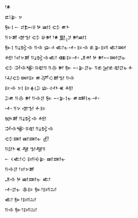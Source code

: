<div class='block'>
<div class='line'>𒁹𒀭</div>
<div class='line'>𒆗𒉌 𒆳</div>
<div class='line'>𒌉𒋙 𒀸 𒄑𒄖𒍝 𒃻 𒀜𒋙 𒌌 𒌑𒈨</div>
<div class='line'>𒀀𒆳𒋢 𒌝𒈠 𒌌 𒄩𒂍 𒁹𒀭𒅅𒋡 𒂍𒀜𒋙</div>
<div class='line'>𒌉𒋙 𒀀𒃶𒈾 𒀀𒈾 𒇽𒈦𒅗𒉡𒋾 𒄿𒈾 𒉺𒉌𒅀 𒅗𒇷</div>
<div class='line'>𒅇 𒁹𒁀𒆳𒋢 𒀀𒃶𒈾𒅗 𒈪𒄿𒋾 𒂗𒉣 𒃻 𒂍𒁁𒇷𒆪𒉡</div>
<div class='line'>𒌌 𒋫𒈾𒊍𒍝𒊏𒀀 𒀀𒁲 𒂍 𒌉 𒁁𒉌𒆪𒉡 𒀀𒉺𒅁𒉺𒊏𒆪𒉡𒅆</div>
<div class='line'>𒁹𒄷𒌌𒇷𒄿 𒌑𒋚𒄭𒋢𒈠 𒀀𒈾</div>
<div class='line'>𒄿𒈾 𒆳𒋙 𒄿𒈬𒊒 𒇽𒀴𒈨𒌍 𒅇</div>
<div class='line'>𒊒𒌑 𒀀𒁲 𒂍 𒀀𒈾𒆪 𒌉 𒁁𒉌𒋙𒉡 𒌑𒌁𒋙𒉡𒋾</div>
<div class='line'>𒋾 𒀀𒆳 𒌝𒈠 𒅆𒄿</div>
<div class='line'>𒁮𒋢 𒀀𒃶𒈾 𒅇</div>
<div class='line'>𒋫𒈾𒊍𒍝𒊏 𒀀𒃶𒈾</div>
<div class='line'>𒌌𒌅 𒀜𒌅𒉡 𒌷</div>
<div class='line'>𒀀𒇉𒈨𒌍 𒆷 𒈠𒆷𒀀</div>
<div class='line'>𒀸 𒌋𒅗𒄭 𒅀𒀪𒉌 𒀜𒌅𒉡</div>
<div class='line'>𒀀𒈾𒆪 𒁹𒁀𒆳𒋢</div>
<div class='line'>𒂗𒈾 𒃻 𒀜𒌅𒉡 𒅗</div>
<div class='line'>𒋾𒆪𒉡 𒆠𒄿 𒌉𒁹𒅀𒁺</div>
<div class='line'>𒅗 𒌉𒁹𒅀𒁺</div>
<div class='line'>𒀀𒈾 𒌉𒁹𒅀𒁺</div>
</div>